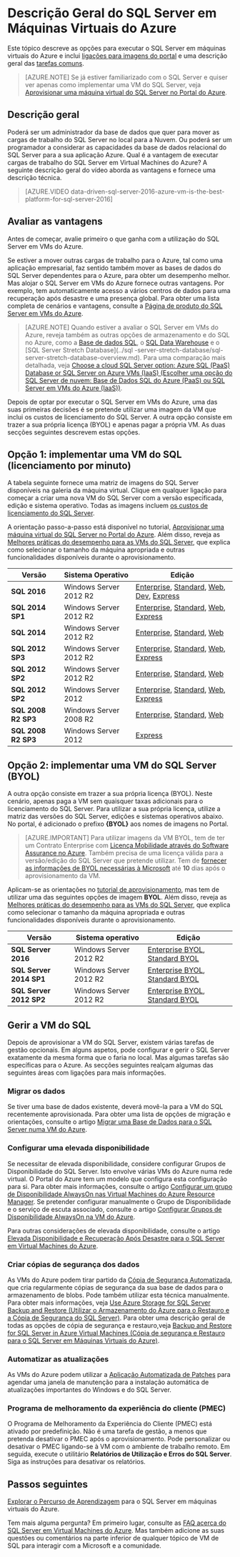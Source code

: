 <properties
    pageTitle="Descrição Geral do SQL Server em Máquinas Virtuais do Azure | Microsoft Azure"
    description="Saiba como executar edições completas do SQL Server em máquinas virtuais do Windows. Obtenha ligações diretas para todas as imagens de VMs do SQL e conteúdos relacionados."
    services="virtual-machines-windows"
    documentationCenter=""
    authors="rothja"
    manager="jhubbard"
    editor=""
    tags="azure-service-management"/>

<tags
    ms.service="virtual-machines-windows"
    ms.devlang="na"
    ms.topic="get-started-article"
    ms.tgt_pltfrm="vm-windows-sql-server"
    ms.workload="infrastructure-services"
    ms.date="08/29/2016"
    ms.author="jroth"/>


# Descrição Geral do SQL Server em Máquinas Virtuais do Azure

Este tópico descreve as opções para executar o SQL Server em máquinas virtuais do Azure e inclui [ligações para imagens do portal](#option-1-deploy-a-sql-vm-per-minute-licensing) e uma descrição geral das [tarefas comuns](#manage-your-sql-vm).

>[AZURE.NOTE] Se já estiver familiarizado com o SQL Server e quiser ver apenas como implementar uma VM do SQL Server, veja [Aprovisionar uma máquina virtual do SQL Server no Portal do Azure](virtual-machines-windows-portal-sql-server-provision.md).

## Descrição geral
Poderá ser um administrador da base de dados que quer para mover as cargas de trabalho do SQL Server no local para a Nuvem. Ou poderá ser um programador a considerar as capacidades da base de dados relacional do SQL Server para a sua aplicação Azure. Qual é a vantagem de executar cargas de trabalho do SQL Server em Virtual Machines do Azure? A seguinte descrição geral do vídeo aborda as vantagens e fornece uma descrição técnica.

> [AZURE.VIDEO data-driven-sql-server-2016-azure-vm-is-the-best-platform-for-sql-server-2016]

## Avaliar as vantagens

Antes de começar, avalie primeiro o que ganha com a utilização do SQL Server em VMs do Azure.

Se estiver a mover outras cargas de trabalho para o Azure, tal como uma aplicação empresarial, faz sentido também mover as bases de dados do SQL Server dependentes para o Azure, para obter um desempenho melhor. Mas alojar o SQL Server em VMs do Azure fornece outras vantagens. Por exemplo, tem automaticamente acesso a vários centros de dados para uma recuperação após desastre e uma presença global. Para obter uma lista completa de cenários e vantagens, consulte a [Página de produto do SQL Server em VMs do Azure](https://azure.microsoft.com/services/virtual-machines/sql-server/).

> [AZURE.NOTE] Quando estiver a avaliar o SQL Server em VMs do Azure, reveja também as outras opções de armazenamento e do SQL no Azure, como a [Base de dados SQL](../sql-database/sql-database-technical-overview.md), o [SQL Data Warehouse](../sql-data-warehouse/sql-data-warehouse-overview-what-is.md) e o [SQL Server Stretch Database](../sql     -server-stretch-database/sql-server-stretch-database-overview.md). Para uma comparação mais detalhada, veja [Choose a cloud SQL Server option: Azure SQL (PaaS) Database or SQL Server on Azure VMs (IaaS) (Escolher uma opção do SQL Server de nuvem: Base de Dados SQL do Azure (PaaS) ou SQL Server em VMs do Azure (IaaS))](../sql-database/sql-database-paas-vs-sql-server-iaas.md).

Depois de optar por executar o SQL Server em VMs do Azure, uma das suas primeiras decisões é se pretende utilizar uma imagem da VM que inclui os custos de licenciamento do SQL Server. A outra opção consiste em trazer a sua própria licença (BYOL) e apenas pagar a própria VM. As duas secções seguintes descrevem estas opções.

## Opção 1: implementar uma VM do SQL (licenciamento por minuto)
A tabela seguinte fornece uma matriz de imagens do SQL Server disponíveis na galeria da máquina virtual. Clique em qualquer ligação para começar a criar uma nova VM do SQL Server com a versão especificada, edição e sistema operativo. Todas as imagens incluem [os custos de licenciamento do SQL Server](https://azure.microsoft.com/pricing/details/virtual-machines/#Sql).

A orientação passo-a-passo está disponível no tutorial, [Aprovisionar uma máquina virtual do SQL Server no Portal do Azure](virtual-machines-windows-portal-sql-server-provision.md). Além disso, reveja as [Melhores práticas do desempenho para as VMs do SQL Server](virtual-machines-windows-sql-performance.md), que explica como selecionar o tamanho da máquina apropriada e outras funcionalidades disponíveis durante o aprovisionamento.

|Versão|Sistema Operativo|Edição|
|---|---|---|
|**SQL 2016**|Windows Server 2012 R2|[Enterprise](https://portal.azure.com/#create/Microsoft.SQLServer2016RTMEnterpriseWindowsServer2012R2), [Standard](https://portal.azure.com/#create/Microsoft.SQLServer2016RTMStandardWindowsServer2012R2), [Web](https://portal.azure.com/#create/Microsoft.SQLServer2016RTMWebWindowsServer2012R2), [Dev](https://portal.azure.com/#create/Microsoft.SQLServer2016RTMDeveloperWindowsServer2012R2), [Express](https://portal.azure.com/#create/Microsoft.SQLServer2016RTMExpressWindowsServer2012R2)|
|**SQL 2014 SP1**|Windows Server 2012 R2|[Enterprise](https://portal.azure.com/#create/Microsoft.SQLServer2014SP1EnterpriseWindowsServer2012R2), [Standard](https://portal.azure.com/#create/Microsoft.SQLServer2014SP1StandardWindowsServer2012R2), [Web](https://portal.azure.com/#create/Microsoft.SQLServer2014SP1WebWindowsServer2012R2), [Express](https://portal.azure.com/#create/Microsoft.SQLServer2014SP1ExpressWindowsServer2012R2)|
|**SQL 2014**|Windows Server 2012 R2|[Enterprise](https://portal.azure.com/#create/Microsoft.SQLServer2014EnterpriseWindowsServer2012R2), [Standard](https://portal.azure.com/#create/Microsoft.SQLServer2014StandardWindowsServer2012R2), [Web](https://portal.azure.com/#create/Microsoft.SQLServer2014WebWindowsServer2012R2)|
|**SQL 2012 SP3**|Windows Server 2012 R2|[Enterprise](https://portal.azure.com/#create/Microsoft.SQLServer2012SP3EnterpriseWindowsServer2012R2), [Standard](https://portal.azure.com/#create/Microsoft.SQLServer2012SP3StandardWindowsServer2012R2), [Web](https://portal.azure.com/#create/Microsoft.SQLServer2012SP3WebWindowsServer2012R2), [Express](https://portal.azure.com/#create/Microsoft.SQLServer2012SP3ExpressWindowsServer2012R2)|
|**SQL 2012 SP2**|Windows Server 2012 R2|[Enterprise](https://portal.azure.com/#create/Microsoft.SQLServer2012SP2EnterpriseWindowsServer2012R2), [Standard](https://portal.azure.com/#create/Microsoft.SQLServer2012SP2StandardWindowsServer2012R2), [Web](https://portal.azure.com/#create/Microsoft.SQLServer2012SP2WebWindowsServer2012R2)|
|**SQL 2012 SP2**|Windows Server 2012|[Enterprise](https://portal.azure.com/#create/Microsoft.SQLServer2012SP2EnterpriseWindowsServer2012), [Standard](https://portal.azure.com/#create/Microsoft.SQLServer2012SP2StandardWindowsServer2012), [Web](https://portal.azure.com/#create/Microsoft.SQLServer2012SP2WebWindowsServer2012), [Express](https://portal.azure.com/#create/Microsoft.SQLServer2012SP2ExpressWindowsServer2012)|
|**SQL 2008 R2 SP3**|Windows Server 2008 R2|[Enterprise](https://portal.azure.com/#create/Microsoft.SQLServer2008R2SP3EnterpriseWindowsServer2008R2), [Standard](https://portal.azure.com/#create/Microsoft.SQLServer2008R2SP3StandardWindowsServer2008R2), [Web](https://portal.azure.com/#create/Microsoft.SQLServer2008R2SP3WebWindowsServer2008R2)|
|**SQL 2008 R2 SP3**|Windows Server 2012|[Express](https://portal.azure.com/#create/Microsoft.SQLServer2008R2SP3ExpressWindowsServer2012)|

## Opção 2: implementar uma VM do SQL Server (BYOL)
A outra opção consiste em trazer a sua própria licença (BYOL). Neste cenário, apenas paga a VM sem quaisquer taxas adicionais para o licenciamento do SQL Server. Para utilizar a sua própria licença, utilize a matriz das versões do SQL Server, edições e sistemas operativos abaixo. No portal, é adicionado o prefixo **{BYOL}** aos nomes de imagens no Portal.

> [AZURE.IMPORTANT] Para utilizar imagens da VM BYOL, tem de ter um Contrato Enterprise com [Licença Mobilidade através do Software Assurance no Azure](https://azure.microsoft.com/pricing/license-mobility/). Também precisa de uma licença válida para a versão/edição do SQL Server que pretende utilizar. Tem de [fornecer as informações de BYOL necessárias à Microsoft](http://d36cz9buwru1tt.cloudfront.net/License_Mobility_Customer_Verification_Guide.pdf) até **10** dias após o aprovisionamento da VM.

Aplicam-se as orientações no [tutorial de aprovisionamento](virtual-machines-windows-portal-sql-server-provision.md), mas tem de utilizar uma das seguintes opções de imagem **BYOL**. Além disso, reveja as [Melhores práticas do desempenho para as VMs do SQL Server](virtual-machines-windows-sql-performance.md), que explica como selecionar o tamanho da máquina apropriada e outras funcionalidades disponíveis durante o aprovisionamento.

|Versão|Sistema operativo|Edição|
|---|---|---|
|**SQL Server 2016**|Windows Server 2012 R2|[Enterprise BYOL](https://portal.azure.com/#create/Microsoft.BYOLSQLServer2016RTMStandardWindowsServer2012R2), [Standard BYOL](https://portal.azure.com/#create/Microsoft.BYOLSQLServer2016RTMStandardWindowsServer2012R2)|
|**SQL Server 2014 SP1**|Windows Server 2012 R2|[Enterprise BYOL](https://portal.azure.com/#create/Microsoft.BYOLSQLServer2014SP1EnterpriseWindowsServer2012R2), [Standard BYOL](https://portal.azure.com/#create/Microsoft.BYOLSQLServer2014SP1StandardWindowsServer2012R2)|
|**SQL Server 2012 SP2**|Windows Server 2012 R2|[Enterprise BYOL](https://portal.azure.com/#create/Microsoft.BYOLSQLServer2012SP3EnterpriseWindowsServer2012R2), [Standard BYOL](https://portal.azure.com/#create/Microsoft.BYOLSQLServer2012SP3StandardWindowsServer2012R2)|

## Gerir a VM do SQL
Depois de aprovisionar a VM do SQL Server, existem várias tarefas de gestão opcionais. Em alguns aspetos, pode configurar e gerir o SQL Server exatamente da mesma forma que o faria no local. Mas algumas tarefas são específicas para o Azure. As secções seguintes realçam algumas das seguintes áreas com ligações para mais informações.

### Migrar os dados

Se tiver uma base de dados existente, deverá movê-la para a VM do SQL recentemente aprovisionada. Para obter uma lista de opções de migração e orientações, consulte o artigo [Migrar uma Base de Dados para o SQL Server numa VM do Azure](virtual-machines-windows-migrate-sql.md).

### Configurar uma elevada disponibilidade

Se necessitar de elevada disponibilidade, considere configurar Grupos de Disponibilidade do SQL Server. Isto envolve várias VMs do Azure numa rede virtual. O Portal do Azure tem um modelo que configura esta configuração para si. Para obter mais informações, consulte o artigo [Configurar um grupo de Disponibilidade AlwaysOn nas Virtual Machines do Azure Resource Manager](virtual-machines-windows-portal-sql-alwayson-availability-groups.md). Se pretender configurar manualmente o Grupo de Disponibilidade e o serviço de escuta associado, consulte o artigo [Configurar Grupos de Disponibilidade AlwaysOn na VM do Azure](virtual-machines-windows-portal-sql-alwayson-availability-groups-manual.md).

Para outras considerações de elevada disponibilidade, consulte o artigo [Elevada Disponibilidade e Recuperação Após Desastre para o SQL Server em Virtual Machines do Azure](virtual-machines-windows-sql-high-availability-dr.md).

### Criar cópias de segurança dos dados
As VMs do Azure podem tirar partido da [Cópia de Segurança Automatizada](virtual-machines-windows-sql-automated-backup.md), que cria regularmente cópias de segurança da sua base de dados para o armazenamento de blobs. Pode também utilizar esta técnica manualmente. Para obter mais informações, veja [Use Azure Storage for SQL Server Backup and Restore (Utilizar o Armazenamento do Azure para o Restauro e a Cópia de Segurança do SQL Server)](virtual-machines-windows-use-storage-sql-server-backup-restore.md). Para obter uma descrição geral de todas as opções de cópia de segurança e restauro,veja [Backup and Restore for SQL Server in Azure Virtual Machines (Cópia de segurança e Restauro para o SQL Server em Máquinas Virtuais do Azure)](virtual-machines-windows-sql-backup-recovery.md).

### Automatizar as atualizações
As VMs do Azure podem utilizar a [ Aplicação Automatizada de Patches](virtual-machines-windows-sql-automated-patching.md) para agendar uma janela de manutenção para a instalação automática de atualizações importantes do Windows e do SQL Server.

### Programa de melhoramento da experiência do cliente (PMEC)
O Programa de Melhoramento da Experiência do Cliente (PMEC) está ativado por predefinição. Não é uma tarefa de gestão, a menos que pretenda desativar o PMEC após o aprovisionamento. Pode personalizar ou desativar o PMEC ligando-se à VM com o ambiente de trabalho remoto. Em seguida, execute o utilitário **Relatórios de Utilização e Erros do SQL Server**. Siga as instruções para desativar os relatórios.

## Passos seguintes
[Explorar o Percurso de Aprendizagem](https://azure.microsoft.com/documentation/learning-paths/sql-azure-vm/) para o SQL Server em máquinas virtuais do Azure.

Tem mais alguma pergunta? Em primeiro lugar, consulte as [FAQ acerca do SQL Server em Virtual Machines do Azure](virtual-machines-windows-sql-server-iaas-faq.md). Mas também adicione as suas questões ou comentários na parte inferior de qualquer tópico de VM de SQL para interagir com a Microsoft e a comunidade.



<!--HONumber=Sep16_HO3-->


